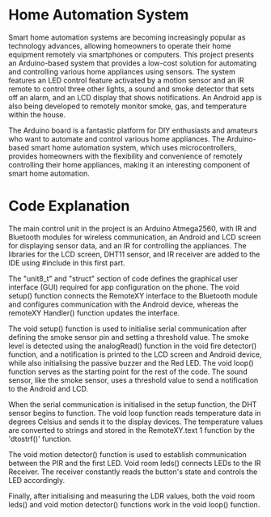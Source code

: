 # Home Automation System



Smart home automation systems are becoming increasingly popular as technology advances, allowing homeowners to operate their home equipment remotely via smartphones or computers. This project presents an Arduino-based system that provides a low-cost solution for automating and controlling various home appliances using sensors. The system features an LED control feature activated by a motion sensor and an IR remote to control three other lights, a sound and smoke detector that sets off an alarm, and an LCD display that shows notifications. An Android app is also being developed to remotely monitor smoke, gas, and temperature within the house.

The Arduino board is a fantastic platform for DIY enthusiasts and amateurs who want to automate and control various home appliances. The Arduino-based smart home automation system, which uses microcontrollers, provides homeowners with the flexibility and convenience of remotely controlling their home appliances, making it an interesting component of smart home automation.


# Code Explanation

The main control unit in the project is an Arduino Atmega2560, with IR and Bluetooth modules for wireless communication, an Android and LCD screen for displaying sensor data, and an IR for controlling the appliances. The libraries for the LCD screen, DHT11 sensor, and IR receiver are added to the IDE using #include in this first part.


The "unit8_t" and "struct" section of code defines the graphical user interface (GUI) required for app configuration on the phone. The void setup() function connects the RemoteXY interface to the Bluetooth module and configures communication with the Android device, whereas the remoteXY Handler() function updates the interface.


The void setup() function is used to initialise serial communication after defining the smoke sensor pin and setting a threshold value. The smoke level is detected using the analogRead() function in the void fire detector() function, and a notification is printed to the LCD screen and Android device, while also initialising the passive buzzer and the Red LED. The void loop() function serves as the starting point for the rest of the code. The sound sensor, like the smoke sensor, uses a threshold value to send a notification to the Android and LCD.


When the serial communication is initialised in the setup function, the DHT sensor begins to function. The void loop function reads temperature data in degrees Celsius and sends it to the display devices. The temperature values are converted to strings and stored in the RemoteXY.text 1 function by the 'dtostrf()' function.

The void motion detector() function is used to establish communication between the PIR and the first LED. Void room leds() connects LEDs to the IR Receiver. The receiver constantly reads the button's state and controls the LED accordingly.


Finally, after initialising and measuring the LDR values, both the void room leds() and void motion detector() functions work in the void loop() function.
